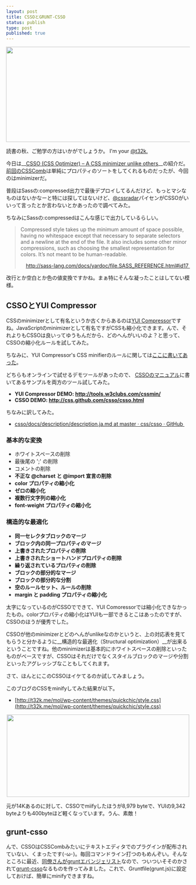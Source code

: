 ```yaml
---
layout: post
title: CSSOとGRUNT-CSSO
status: publish
type: post
published: true
---
```

<a href="http://css.github.com/csso/"><img class="aligncenter size-full fig" title="CSSO" src="/static/blog/2012/10/csso.png" alt="" width="520" height="260" /></a>

読書の秋、ご勉学の方はいかがでしょうか。 I'm your <a href="https://twitter.com/t32k">@t32k.</a>

今日は__<a href="http://css.github.com/csso/">CSSO (CSS Optimizer) – A CSS minimizer unlike others</a>__の紹介だ。<a href="http://t32k.me/mol/log/csscomb/">前回のCSSComb</a>は単純にプロパティのソートをしてくれるものだったが、今回のはminimizerだ。

普段はSassの:compressed出力で最後デプロイしてるんだけど、もっとマシなものはないかなーと特には探してはないけど、<a href="https://twitter.com/cssradar">@cssradar</a>パイセンがCSSOがいいって言ったとか言わないとかあったので調べてみた。

ちなみにSassの:compressedはこんな感じで出力しているらしい。
<blockquote>Compressed style takes up the minimum amount of space possible, having no whitespace except that necessary to separate selectors and a newline at the end of the file. It also includes some other minor compressions, such as choosing the smallest representation for colors. It’s not meant to be human-readable.
<p style="text-align: right;"><a href="http://sass-lang.com/docs/yardoc/file.SASS_REFERENCE.html#id17 ">http://sass-lang.com/docs/yardoc/file.SASS_REFERENCE.html#id17 </a></p>
</blockquote>
改行とか空白とか色の値変換ですかね。まぁ特にそんな凝ったことはしてない模様。

## CSSOとYUI Compressor

CSSのminimizerとして有名というか古くからあるのは<a href="https://github.com/yui/yuicompressor">YUI Compressor</a>ですね。JavaScriptのminimizerとして有名ですがCSSも縮小化できます。んで、それよりもCSSOは良いってゆうもんだから、どのへんがいいのよ？と思って、CSSOの縮小化ルールを試してみた。

ちなみに、YUI Compressor's CSS minifierのルールに関しては<a href="http://developer.yahoo.com/yui/compressor/css.html">ここに書いてあった</a>。

どちらもオンラインで試せるデモツールがあったので、 <a href="https://github.com/css/csso/blob/master/MANUAL.en.md">CSSOのマニュアル</a>に書いてあるサンプルを両方のツール試してみた。

+ __YUI Compressor DEMO: <a href="http://tools.w3clubs.com/cssmin/">http://tools.w3clubs.com/cssmin/</a>__
+ __CSSO DEMO: <a href="http://css.github.com/csso/csso.html">http://css.github.com/csso/csso.html</a>__

ちなみに訳してみた。

+ <a href="https://github.com/css/csso/blob/master/docs/description/description.ja.md">csso/docs/description/description.ja.md at master · css/csso · GitHub </a>


### 基本的な変換

+ ホワイトスペースの削除
+ 最後尾の ';' の削除
+ コメントの削除
+ __不正な @charset と @import 宣言の削除__
+ __color プロパティの縮小化__
+ __ゼロの縮小化__
+ __複数行文字列の縮小化__
+ __font-weight プロパティの縮小化__


### 構造的な最適化

+ __同一セレクタブロックのマージ__
+ __ブロック内の同一プロパティのマージ__
+ __上書きされたプロパティの削除__
+ __上書きされたショートハンドプロパティの削除__
+ __繰り返されているプロパティの削除__
+ __ブロックの部分的なマージ__
+ __ブロックの部分的な分割__
+ __空のルールセット、ルールの削除__
+ __margin と padding プロパティの縮小化__

太字になっているのがCSSOでできて、YUI Comoressorでは縮小化できなかったもの。colorプロパティの縮小化はYUIも一部できるとこはあったのですが、CSSOのほうが優秀でした。

CSSOが他のminimizerとどのへんがunlikeなのかというと、上の対応表を見てもらうと分かるように__構造的な最適化（Structural optimization）__が出来るということですね。他のminimizerは基本的にホワイトスペースの削除といったものがベースですが、CSSOはそれだけでなくスタイルブロックのマージや分割といったアグレッシブなこともしてくれます。

さて、ほんとにこのCSSOはイケてるのか試してみましょう。

このブログのCSSをminifyしてみた結果が以下。

+ [http://t32k.me/mol/wp-content/themes/quickchic/style.css](http://t32k.me/mol/wp-content/themes/quickchic/style.css)

<p style="text-align: center;"><a href="/static/blog/2012/10/filesize.png"><img class="aligncenter  fig" title="Size" src="/static/blog/2012/10/filesize.png" alt="" width="500" height="225" /></a></p>
元が14Kあるのに対して、CSSOでmiifyしたほうが8,979 byteで、YUIの9,342 byteよりも400byteほど軽くなっています。うん、素敵！

## grunt-csso

んで、CSSOはCSSCombみたいにテキストエディタでのプラグインが配布されていない、くまったです(･ω･)。毎回コマンドライン打つのもめんぞい。そんなところに最近、<a href="http://havelog.ayumusato.com/develop/others/e495-grunt_initialize.html">同僚さんがgruntエバンジェリスト</a>なので、ついついそそのかされて<a href="https://npmjs.org/package/grunt-csso">grunt-csso</a>なるものを作ってみました。これで、Gruntfile(grunt.js)に設定しておけば、簡単にminifyできますね。